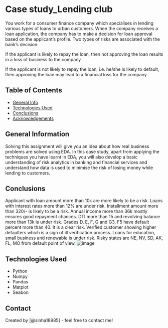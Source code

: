 # Case study_Lending club
You work for a consumer finance company which specialises in lending various types of loans to urban customers. When the company receives a loan application, the company has to make a decision for loan approval based on the applicant’s profile. Two types of risks are associated with the bank’s decision:

If the applicant is likely to repay the loan, then not approving the loan results in a loss of business to the company

If the applicant is not likely to repay the loan, i.e. he/she is likely to default, then approving the loan may lead to a financial loss for the company


## Table of Contents
* [General Info](#general-information)
* [Technologies Used](#technologies-used)
* [Conclusions](#conclusions)
* [Acknowledgements](#acknowledgements)

<!-- You can include any other section that is pertinent to your problem -->

## General Information
Solving this assignment will give you an idea about how real business problems are solved using EDA. In this case study, apart from applying the techniques you have learnt in EDA, you will also develop a basic understanding of risk analytics in banking and financial services and understand how data is used to minimise the risk of losing money while lending to customers.
<!-- You don't have to answer all the questions - just the ones relevant to your project. -->

## Conclusions
Applicant with loan amount more than 10k are more likely to be a risk.
Loans with Interest rates more than 12% are under risk.
Installment amount more than 320/- is likely to be a risk.
Annual income more than 36k mostly ensures good repayment chances.
DTI more than 15 and revolving balance more than 13k is under risk.
Grades D, E, F, G and G3, F5 have default percent more than 40. It is a clear risk.
Verified customer showing higher defaulters which is a sign of ill verification process.
 Loans for education, small business and renewable is under risk.
Risky states are NE, NV, SD, AK, FL, MO from default point of view.
![image](https://github.com/sinha18985/Case-Study-LendingClub/assets/156830206/ef9cea78-70fc-4c12-856b-b10e9758b120)


<!-- You don't have to answer all the questions - just the ones relevant to your project. -->


## Technologies Used
- Python
- Numpy
- Pandas
- Matplot
- Seabon

<!-- As the libraries versions keep on changing, it is recommended to mention the version of library used in this project -->




## Contact
Created by [@sinha18985] - feel free to contact me!




<!-- You don't have to include all sections - just the one's relevant to your project -->
